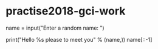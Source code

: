 # practise2018-gci-work
name = input("Enter a random name: ")

print("Hello %s please to meet you" % (name,))
name[::-1]


